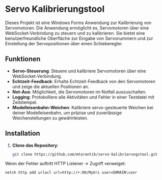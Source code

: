# Servo Kalibrierungstool

Dieses Projekt ist eine Windows Forms Anwendung zur Kalibrierung von Servomotoren. Die Anwendung ermöglicht es, Servomotoren über eine WebSocket-Verbindung zu steuern und zu kalibrieren. Sie bietet eine benutzerfreundliche Oberfläche zur Eingabe von Servonummern und zur Einstellung der Servopositionen über einen Schieberegler.

## Funktionen

- **Servo-Steuerung**: Steuere und kalibriere Servomotoren über eine WebSocket-Verbindung.
- **Echtzeit-Feedback**: Erhalte Echtzeit-Feedback von den Servomotoren und zeige die aktuellen Positionen an.
- **Not-Aus**: Möglichkeit, die Servomotoren im Notfall auszuschalten.
- **Logging**: Protokolliere alle Aktivitäten und Fehler in einer Textdatei mit Zeitstempel.
- **Modelleisenbahn-Weichen**: Kalibriere servo-gesteuerte Weichen bei deiner Modelleisenbahn, um präzise und zuverlässige Weichenstellungen zu gewährleisten.

## Installation

1. **Clone das Repository**:
   ```bash
   git clone https://github.com/mtarantik/servo-kalibrierungstool.git


Wenn der Fehler auftritt HTTP Listener -> Zugriff verweiget:
 ```bash
netsh http add urlacl url=http://+:80/MyUri user=DOMAIN\user
